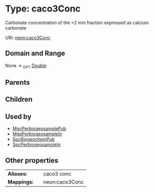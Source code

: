 
# Type: caco3Conc


Carbonate concentration of the <2 mm fraction expressed as calcium carbonate

URI: [neon:caco3Conc](https://data.neonscience.org/caco3Conc)


## Domain and Range

None ->  <sub>OPT</sub> [Double](types/Double.md)

## Parents


## Children


## Used by

 * [MgcPerbiogeosamplePub](MgcPerbiogeosamplePub.md)
 * [MgpPerbiogeosampleIn](MgpPerbiogeosampleIn.md)
 * [SpcBiogeochemPub](SpcBiogeochemPub.md)
 * [SpcPerbiogeosampleIn](SpcPerbiogeosampleIn.md)

## Other properties

|  |  |  |
| --- | --- | --- |
| **Aliases:** | | caco3 conc |
| **Mappings:** | | neon:caco3Conc |

